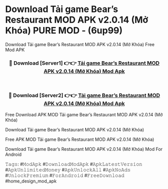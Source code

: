 # Download Tải game Bear’s Restaurant MOD APK v2.0.14 (Mở Khóa) PURE MOD - (6up99)
Download Tải game Bear’s Restaurant MOD APK v2.0.14 (Mở Khóa) Free Mod APK

<div align="center">
<h3>🔴 Download [Server1] 👉👉 <a href="https://apk-comot.site?title=Tải_game_Bear’s_Restaurant_MOD_APK_v2.0.14_(Mở_Khóa)">Tải game Bear’s Restaurant MOD APK v2.0.14 (Mở Khóa) Mod Apk</a></h3><br>

<h3>🔴 Download [Server2] 👉👉 <a href="https://apk-comot.site?title=Tải_game_Bear’s_Restaurant_MOD_APK_v2.0.14_(Mở_Khóa)">Tải game Bear’s Restaurant MOD APK v2.0.14 (Mở Khóa) Mod Apk</a></h3>
</div>


Free Download APK MOD Tải game Bear’s Restaurant MOD APK v2.0.14 (Mở Khóa)

Download Tải game Bear’s Restaurant MOD APK v2.0.14 (Mở Khóa) 

Free APK MOD Tải game Bear’s Restaurant MOD APK v2.0.14 (Mở Khóa) 

Download Tải game Bear’s Restaurant MOD APK v2.0.14 (Mở Khóa) Mod For Android

𝚃𝚊𝚐𝚜: #𝙼𝚘𝚍𝙰𝚙𝚔 #𝙳𝚘𝚠𝚗𝚕𝚘𝚊𝚍𝙼𝚘𝚍𝙰𝚙𝚔 #𝙰𝚙𝚔𝙻𝚊𝚝𝚎𝚜𝚝𝚅𝚎𝚛𝚜𝚒𝚘𝚗 #𝙰𝚙𝚔𝚄𝚗𝚕𝚒𝚖𝚒𝚝𝚎𝚍𝙼𝚘𝚗𝚎𝚢 #𝙰𝚙𝚔𝚄𝚗𝚕𝚘𝚌𝚔𝙰𝚕𝚕 #𝙰𝚙𝚔𝙽𝚘𝙰𝚍𝚜 #𝚄𝚗𝚕𝚘𝚌𝚔𝙿𝚛𝚎𝚖𝚒𝚞𝚖 #𝙵𝚘𝚛𝙰𝚗𝚍𝚛𝚘𝚒𝚍 #𝙵𝚛𝚎𝚎𝙳𝚘𝚠𝚗𝚕𝚘𝚊𝚍 #home_design_mod_apk